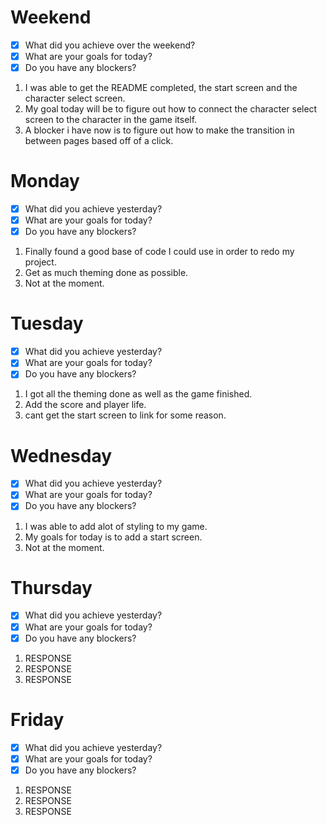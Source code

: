 # Weekend
- [x] What did you achieve over the weekend?
- [x] What are your goals for today?
- [x] Do you have any blockers?
1. I was able to get the README completed, the start screen and the character select screen.
2. My goal today will be to figure out how to connect the character select screen to the character in the game itself.
3. A blocker i have now is to figure out how to make the transition in between pages based off of a click.

# Monday
- [x] What did you achieve yesterday?
- [x] What are your goals for today?
- [x] Do you have any blockers?
1. Finally found a good base of code I could use in order to redo my project.
2. Get as much theming done as possible.
3. Not at the moment.

# Tuesday
- [x] What did you achieve yesterday?
- [x] What are your goals for today?
- [x] Do you have any blockers?
1. I got all the theming done as well as the game finished.
2. Add the score and player life.
3. cant get the start screen to link for some reason.

# Wednesday
- [x] What did you achieve yesterday?
- [x] What are your goals for today?
- [x] Do you have any blockers?
1. I was able to add alot of styling to my game.
2. My goals for today is to add a start screen.
3. Not at the moment.

# Thursday
- [x] What did you achieve yesterday?
- [x] What are your goals for today?
- [x] Do you have any blockers?
1. RESPONSE
2. RESPONSE
3. RESPONSE

# Friday
- [x] What did you achieve yesterday?
- [x] What are your goals for today?
- [x] Do you have any blockers?
1. RESPONSE
2. RESPONSE
3. RESPONSE

